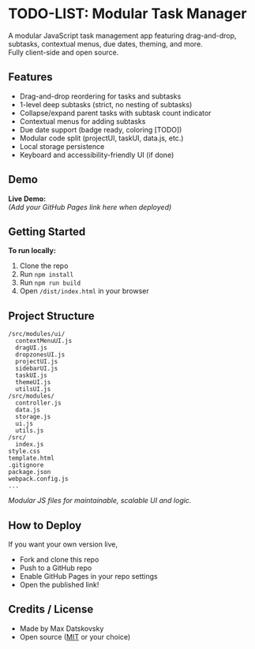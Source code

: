# TODO-LIST: Modular Task Manager

A modular JavaScript task management app featuring drag-and-drop, subtasks, contextual menus, due dates, theming, and more.  
Fully client-side and open source.

## Features

- Drag-and-drop reordering for tasks and subtasks
- 1-level deep subtasks (strict, no nesting of subtasks)
- Collapse/expand parent tasks with subtask count indicator
- Contextual menus for adding subtasks
- Due date support (badge ready, coloring [TODO])
- Modular code split (projectUI, taskUI, data.js, etc.)
- Local storage persistence
- Keyboard and accessibility-friendly UI (if done)

## Demo

**Live Demo:**  
_(Add your GitHub Pages link here when deployed)_

## Getting Started

**To run locally:**

1. Clone the repo  
2. Run `npm install`  
3. Run `npm run build`  
4. Open `/dist/index.html` in your browser

## Project Structure

```
/src/modules/ui/
  contextMenuUI.js
  dragUI.js
  dropzonesUI.js
  projectUI.js
  sidebarUI.js
  taskUI.js
  themeUI.js
  utilsUI.js
/src/modules/
  controller.js
  data.js
  storage.js
  ui.js
  utils.js
/src/
  index.js
style.css
template.html
.gitignore
package.json
webpack.config.js
...
```
*Modular JS files for maintainable, scalable UI and logic.*

## How to Deploy

If you want your own version live,

- Fork and clone this repo
- Push to a GitHub repo
- Enable GitHub Pages in your repo settings
- Open the published link!

## Credits / License

- Made by Max Datskovsky
- Open source ([MIT](LICENSE) or your choice)
